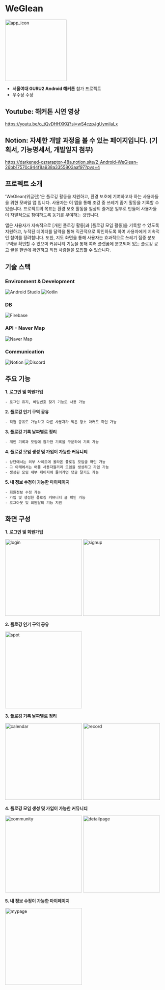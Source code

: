 # WeGlean
<img src="https://github.com/user-attachments/assets/61ca5f6b-93da-4a0f-bfa1-ce6684ccaf69" alt="app_icon" width="200"> 

- **서울여대 GURU2 Android 해커톤** 참가 프로젝트
- 우수상 수상

## Youtube: 해커톤 시연 영상
<https://youtu.be/o_tQvDHHXKQ?si=wS4czpJgUymiIaLx>

## Notion: 자세한 개발 과정을 볼 수 있는 페이지입니다. (기획서, 기능명세서, 개발일지 첨부)
<https://darkened-ozraraptor-48a.notion.site/2-Android-WeGlean-26bb17570c944f8a938a3355803aaf97?pvs=4>

## 프로젝트 소개
'WeGlean(위글린)'은 플로깅 활동을 지원하고, 환경 보호에 기여하고자 하는 사용자들을 위한 모바일 앱 입니다. 사용자는 이 앱을 통해 조깅 중 쓰레기 줍기 활동을 기록할 수 있습니다. 프로젝트의 목표는 환경 보호 활동을 일상의 즐거운 일부로 만들어 사용자들이 자발적으로 참여하도록 동기를 부여하는 것입니다. 

  앱은 사용자가 지속적으로 [개인 플로깅 활동]과 [플로깅 모임 활동]을 기록할 수 있도록 지원하고, 누적된 데이터를 달력을 통해 직관적으로 확인하도록 하여 사용자에게 지속적인 참여를 장려합니다. 또한, 지도 화면을 통해 사용자는 효과적으로 쓰레기 집중 분포 구역을 확인할 수 있으며 커뮤니티 기능을 통해 여러 플랫폼에 분포되어 있는 플로깅 공고 글을 한번에 확인하고 직접 사람들을 모집할 수 있습니다.

  ## 기술 스택
  ### Environment & Development
  ![Android Studio](https://img.shields.io/badge/Android%20Studio-3DDC84?style=for-the-badge&logo=AndroidStudio&logoColor=white)
  ![Kotlin](https://img.shields.io/badge/kotlin-7F52FF?style=for-the-badge&logo=kotlin&logoColor=white)
  ### DB
  ![Firebase](https://img.shields.io/badge/firebase-DD2C00?style=for-the-badge&logo=firebase&logoColor=white)
  ### API - Naver Map
  ![Naver Map](https://img.shields.io/badge/naver-03C75A?style=for-the-badge&logo=naver&logoColor=white)
  ### Communication
  ![Notion](https://img.shields.io/badge/notion-000000?style=for-the-badge&logo=notion&logoColor=white)
  ![Discord](https://img.shields.io/badge/discord-5865F2?style=for-the-badge&logo=discord&logoColor=white)

  ## 주요 기능
  **1. 로그인 및 회원가입**
  
    - 로그인 유지, 비밀번호 찾기 기능도 사용 가능
  **2. 플로깅 인기 구역 공유**
  
    - 직접 공유도 가능하고 다른 사용자가 찍은 장소 마커도 확인 가능
  **3. 플로깅 기록 날짜별로 정리**
  
    - 개인 기록과 모임에 참가한 기록을 구분하여 기록 가능
  **4. 플로깅 모임 생성 및 가입이 가능한 커뮤니티**
  
    - 상단에서는 외부 사이트에 올라온 플로깅 모임글 확인 가능
    - 그 아래에서는 어플 사용자들끼리 모임을 생성하고 가입 가능
    - 생성된 모임 세부 페이지에 들어가면 댓글 달기도 가능
  **5. 내 정보 수정이 가능한 마이페이지**
  
    - 회원정보 수정 가능
    - 가입 및 생성한 플로깅 커뮤니티 글 확인 가능
    - 로그아웃 및 회원탈퇴 기능 지원

  ## 화면 구성
  **1. 로그인 및 회원가입**
  
  <img src="https://github.com/user-attachments/assets/61b38c50-5260-448d-958e-f662aabbeae6" alt="login" width="250"> 
  <img src="https://github.com/user-attachments/assets/c5907a59-7b8b-4c3c-ba26-9f6d25b8a6fc" alt="signup" width="250"> 

  **2. 플로깅 인기 구역 공유**

  <img src="https://github.com/user-attachments/assets/73fda9bc-cc5a-42f2-862e-4ed64107518b" alt="spot" width="250"> 

  **3. 플로깅 기록 날짜별로 정리**
  
 <img src="https://github.com/user-attachments/assets/476fa542-a3ea-4760-a960-a2f63d79a89d" alt="calendar" width="250"> 
 <img src="https://github.com/user-attachments/assets/22a4a254-58cc-47cd-a099-1d6bb8583e98" alt="record" width="250">

  **4. 플로깅 모임 생성 및 가입이 가능한 커뮤니티**

 <img src="https://github.com/user-attachments/assets/efb739df-70dc-49a2-999e-90264362fe83" alt="community" width="250">
 <img src="https://github.com/user-attachments/assets/4e3e2d06-a4f4-4a20-a225-20087fb9c380" alt="detailpage" width="250">

 **5. 내 정보 수정이 가능한 마이페이지**

  <img src="https://github.com/user-attachments/assets/18b56f75-4523-4309-a76c-b83ddd3e2e8c" alt="mypage" width="250">
